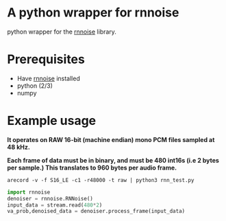 # A python wrapper for rnnoise
python wrapper for the [rnnoise](https://github.com/xiph/rnnoise) library.

# Prerequisites
* Have [rnnoise](https://github.com/xiph/rnnoise) installed
* python (2/3)
* numpy

# Example usage
**It operates on RAW 16-bit (machine endian) mono
PCM files sampled at 48 kHz.**

**Each frame of data must be in binary, and must be 480 int16s (i.e 2 bytes per sample.) This translates to 960 bytes per audio frame.**

```
arecord -v -f S16_LE -c1 -r48000 -t raw | python3 rnn_test.py
```
```python
import rnnoise
denoiser = rnnoise.RNNoise()
input_data = stream.read(480*2)
va_prob,denoised_data = denoiser.process_frame(input_data)
```

